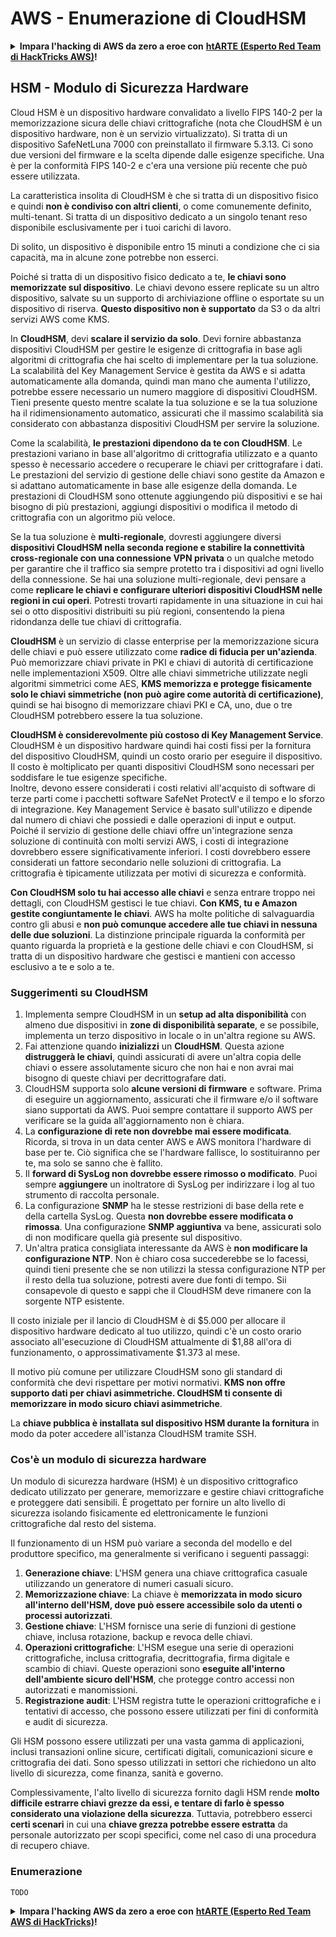 # AWS - Enumerazione di CloudHSM

<details>

<summary><strong>Impara l'hacking di AWS da zero a eroe con</strong> <a href="https://training.hacktricks.xyz/courses/arte"><strong>htARTE (Esperto Red Team di HackTricks AWS)</strong></a><strong>!</strong></summary>

Altri modi per supportare HackTricks:

* Se desideri vedere la tua **azienda pubblicizzata su HackTricks** o **scaricare HackTricks in PDF** Controlla i [**PIANI DI ABBONAMENTO**](https://github.com/sponsors/carlospolop)!
* Ottieni il [**merchandising ufficiale di PEASS & HackTricks**](https://peass.creator-spring.com)
* Scopri [**La Famiglia PEASS**](https://opensea.io/collection/the-peass-family), la nostra collezione di esclusive [**NFT**](https://opensea.io/collection/the-peass-family)
* **Unisciti al** 💬 [**gruppo Discord**](https://discord.gg/hRep4RUj7f) o al [**gruppo telegram**](https://t.me/peass) o **seguici** su **Twitter** 🐦 [**@hacktricks\_live**](https://twitter.com/hacktricks\_live)**.**
* **Condividi i tuoi trucchi di hacking inviando PR a** [**HackTricks**](https://github.com/carlospolop/hacktricks) e [**HackTricks Cloud**](https://github.com/carlospolop/hacktricks-cloud) repos di github.

</details>

## HSM - Modulo di Sicurezza Hardware

Cloud HSM è un dispositivo hardware convalidato a livello FIPS 140-2 per la memorizzazione sicura delle chiavi crittografiche (nota che CloudHSM è un dispositivo hardware, non è un servizio virtualizzato). Si tratta di un dispositivo SafeNetLuna 7000 con preinstallato il firmware 5.3.13. Ci sono due versioni del firmware e la scelta dipende dalle esigenze specifiche. Una è per la conformità FIPS 140-2 e c'era una versione più recente che può essere utilizzata.

La caratteristica insolita di CloudHSM è che si tratta di un dispositivo fisico e quindi **non è condiviso con altri clienti**, o come comunemente definito, multi-tenant. Si tratta di un dispositivo dedicato a un singolo tenant reso disponibile esclusivamente per i tuoi carichi di lavoro.

Di solito, un dispositivo è disponibile entro 15 minuti a condizione che ci sia capacità, ma in alcune zone potrebbe non esserci.

Poiché si tratta di un dispositivo fisico dedicato a te, **le chiavi sono memorizzate sul dispositivo**. Le chiavi devono essere replicate su un altro dispositivo, salvate su un supporto di archiviazione offline o esportate su un dispositivo di riserva. **Questo dispositivo non è supportato** da S3 o da altri servizi AWS come KMS.

In **CloudHSM**, devi **scalare il servizio da solo**. Devi fornire abbastanza dispositivi CloudHSM per gestire le esigenze di crittografia in base agli algoritmi di crittografia che hai scelto di implementare per la tua soluzione.\
La scalabilità del Key Management Service è gestita da AWS e si adatta automaticamente alla domanda, quindi man mano che aumenta l'utilizzo, potrebbe essere necessario un numero maggiore di dispositivi CloudHSM. Tieni presente questo mentre scalate la tua soluzione e se la tua soluzione ha il ridimensionamento automatico, assicurati che il massimo scalabilità sia considerato con abbastanza dispositivi CloudHSM per servire la soluzione.

Come la scalabilità, **le prestazioni dipendono da te con CloudHSM**. Le prestazioni variano in base all'algoritmo di crittografia utilizzato e a quanto spesso è necessario accedere o recuperare le chiavi per crittografare i dati. Le prestazioni del servizio di gestione delle chiavi sono gestite da Amazon e si adattano automaticamente in base alle esigenze della domanda. Le prestazioni di CloudHSM sono ottenute aggiungendo più dispositivi e se hai bisogno di più prestazioni, aggiungi dispositivi o modifica il metodo di crittografia con un algoritmo più veloce.

Se la tua soluzione è **multi-regionale**, dovresti aggiungere diversi **dispositivi CloudHSM nella seconda regione e stabilire la connettività cross-regionale con una connessione VPN privata** o un qualche metodo per garantire che il traffico sia sempre protetto tra i dispositivi ad ogni livello della connessione. Se hai una soluzione multi-regionale, devi pensare a come **replicare le chiavi e configurare ulteriori dispositivi CloudHSM nelle regioni in cui operi**. Potresti trovarti rapidamente in una situazione in cui hai sei o otto dispositivi distribuiti su più regioni, consentendo la piena ridondanza delle tue chiavi di crittografia.

**CloudHSM** è un servizio di classe enterprise per la memorizzazione sicura delle chiavi e può essere utilizzato come **radice di fiducia per un'azienda**. Può memorizzare chiavi private in PKI e chiavi di autorità di certificazione nelle implementazioni X509. Oltre alle chiavi simmetriche utilizzate negli algoritmi simmetrici come AES, **KMS memorizza e protegge fisicamente solo le chiavi simmetriche (non può agire come autorità di certificazione)**, quindi se hai bisogno di memorizzare chiavi PKI e CA, uno, due o tre CloudHSM potrebbero essere la tua soluzione.

**CloudHSM è considerevolmente più costoso di Key Management Service**. CloudHSM è un dispositivo hardware quindi hai costi fissi per la fornitura del dispositivo CloudHSM, quindi un costo orario per eseguire il dispositivo. Il costo è moltiplicato per quanti dispositivi CloudHSM sono necessari per soddisfare le tue esigenze specifiche.\
Inoltre, devono essere considerati i costi relativi all'acquisto di software di terze parti come i pacchetti software SafeNet ProtectV e il tempo e lo sforzo di integrazione. Key Management Service è basato sull'utilizzo e dipende dal numero di chiavi che possiedi e dalle operazioni di input e output. Poiché il servizio di gestione delle chiavi offre un'integrazione senza soluzione di continuità con molti servizi AWS, i costi di integrazione dovrebbero essere significativamente inferiori. I costi dovrebbero essere considerati un fattore secondario nelle soluzioni di crittografia. La crittografia è tipicamente utilizzata per motivi di sicurezza e conformità.

**Con CloudHSM solo tu hai accesso alle chiavi** e senza entrare troppo nei dettagli, con CloudHSM gestisci le tue chiavi. **Con KMS, tu e Amazon gestite congiuntamente le chiavi**. AWS ha molte politiche di salvaguardia contro gli abusi e **non può comunque accedere alle tue chiavi in nessuna delle due soluzioni**. La distinzione principale riguarda la conformità per quanto riguarda la proprietà e la gestione delle chiavi e con CloudHSM, si tratta di un dispositivo hardware che gestisci e mantieni con accesso esclusivo a te e solo a te.

### Suggerimenti su CloudHSM

1. Implementa sempre CloudHSM in un **setup ad alta disponibilità** con almeno due dispositivi in **zone di disponibilità separate**, e se possibile, implementa un terzo dispositivo in locale o in un'altra regione su AWS.
2. Fai attenzione quando **inizializzi** un **CloudHSM**. Questa azione **distruggerà le chiavi**, quindi assicurati di avere un'altra copia delle chiavi o essere assolutamente sicuro che non hai e non avrai mai bisogno di queste chiavi per decrittografare dati.
3. CloudHSM supporta solo **alcune versioni di firmware** e software. Prima di eseguire un aggiornamento, assicurati che il firmware e/o il software siano supportati da AWS. Puoi sempre contattare il supporto AWS per verificare se la guida all'aggiornamento non è chiara.
4. La **configurazione di rete non dovrebbe mai essere modificata**. Ricorda, si trova in un data center AWS e AWS monitora l'hardware di base per te. Ciò significa che se l'hardware fallisce, lo sostituiranno per te, ma solo se sanno che è fallito.
5. Il **forward di SysLog non dovrebbe essere rimosso o modificato**. Puoi sempre **aggiungere** un inoltratore di SysLog per indirizzare i log al tuo strumento di raccolta personale.
6. La configurazione **SNMP** ha le stesse restrizioni di base della rete e della cartella SysLog. Questa **non dovrebbe essere modificata o rimossa**. Una configurazione **SNMP aggiuntiva** va bene, assicurati solo di non modificare quella già presente sul dispositivo.
7. Un'altra pratica consigliata interessante da AWS è **non modificare la configurazione NTP**. Non è chiaro cosa succederebbe se lo facessi, quindi tieni presente che se non utilizzi la stessa configurazione NTP per il resto della tua soluzione, potresti avere due fonti di tempo. Sii consapevole di questo e sappi che il CloudHSM deve rimanere con la sorgente NTP esistente.

Il costo iniziale per il lancio di CloudHSM è di $5.000 per allocare il dispositivo hardware dedicato al tuo utilizzo, quindi c'è un costo orario associato all'esecuzione di CloudHSM attualmente di $1,88 all'ora di funzionamento, o approssimativamente $1.373 al mese.

Il motivo più comune per utilizzare CloudHSM sono gli standard di conformità che devi rispettare per motivi normativi. **KMS non offre supporto dati per chiavi asimmetriche. CloudHSM ti consente di memorizzare in modo sicuro chiavi asimmetriche**.

La **chiave pubblica è installata sul dispositivo HSM durante la fornitura** in modo da poter accedere all'istanza CloudHSM tramite SSH.
### Cos'è un modulo di sicurezza hardware

Un modulo di sicurezza hardware (HSM) è un dispositivo crittografico dedicato utilizzato per generare, memorizzare e gestire chiavi crittografiche e proteggere dati sensibili. È progettato per fornire un alto livello di sicurezza isolando fisicamente ed elettronicamente le funzioni crittografiche dal resto del sistema.

Il funzionamento di un HSM può variare a seconda del modello e del produttore specifico, ma generalmente si verificano i seguenti passaggi:

1. **Generazione chiave**: L'HSM genera una chiave crittografica casuale utilizzando un generatore di numeri casuali sicuro.
2. **Memorizzazione chiave**: La chiave è **memorizzata in modo sicuro all'interno dell'HSM, dove può essere accessibile solo da utenti o processi autorizzati**.
3. **Gestione chiave**: L'HSM fornisce una serie di funzioni di gestione chiave, inclusa rotazione, backup e revoca delle chiavi.
4. **Operazioni crittografiche**: L'HSM esegue una serie di operazioni crittografiche, inclusa crittografia, decrittografia, firma digitale e scambio di chiavi. Queste operazioni sono **eseguite all'interno dell'ambiente sicuro dell'HSM**, che protegge contro accessi non autorizzati e manomissioni.
5. **Registrazione audit**: L'HSM registra tutte le operazioni crittografiche e i tentativi di accesso, che possono essere utilizzati per fini di conformità e audit di sicurezza.

Gli HSM possono essere utilizzati per una vasta gamma di applicazioni, inclusi transazioni online sicure, certificati digitali, comunicazioni sicure e crittografia dei dati. Sono spesso utilizzati in settori che richiedono un alto livello di sicurezza, come finanza, sanità e governo.

Complessivamente, l'alto livello di sicurezza fornito dagli HSM rende **molto difficile estrarre chiavi grezze da essi, e tentare di farlo è spesso considerato una violazione della sicurezza**. Tuttavia, potrebbero esserci **certi scenari** in cui una **chiave grezza potrebbe essere estratta** da personale autorizzato per scopi specifici, come nel caso di una procedura di recupero chiave.

### Enumerazione
```
TODO
```
<details>

<summary><strong>Impara l'hacking AWS da zero a eroe con</strong> <a href="https://training.hacktricks.xyz/courses/arte"><strong>htARTE (Esperto Red Team AWS di HackTricks)</strong></a><strong>!</strong></summary>

Altri modi per supportare HackTricks:

* Se desideri vedere la tua **azienda pubblicizzata su HackTricks** o **scaricare HackTricks in PDF** Controlla i [**PIANI DI ABBONAMENTO**](https://github.com/sponsors/carlospolop)!
* Ottieni il [**merchandising ufficiale di PEASS & HackTricks**](https://peass.creator-spring.com)
* Scopri [**La Famiglia PEASS**](https://opensea.io/collection/the-peass-family), la nostra collezione di esclusive [**NFT**](https://opensea.io/collection/the-peass-family)
* **Unisciti al** 💬 [**gruppo Discord**](https://discord.gg/hRep4RUj7f) o al [**gruppo telegram**](https://t.me/peass) o **seguici** su **Twitter** 🐦 [**@hacktricks\_live**](https://twitter.com/hacktricks\_live)**.**
* **Condividi i tuoi trucchi di hacking inviando PR ai** [**HackTricks**](https://github.com/carlospolop/hacktricks) e [**HackTricks Cloud**](https://github.com/carlospolop/hacktricks-cloud) repos di github.

</details>
